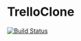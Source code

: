 # TrelloClone

[![Build Status](https://dev.azure.com/gurdips/TrelloClone/_apis/build/status/TrelloClone-ASP.NET%20Core-CI?branchName=master)](https://dev.azure.com/gurdips/TrelloClone/_build/latest?definitionId=4&branchName=master)
